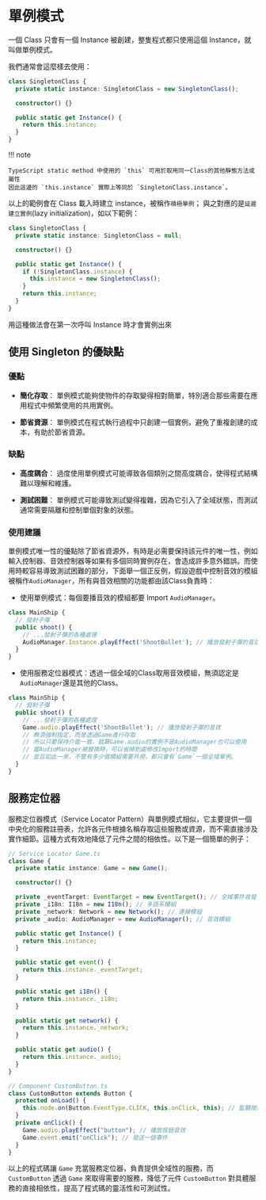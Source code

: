 # 單例模式

一個 Class 只會有一個 Instance 被創建，整隻程式都只使用這個 Instance，就叫做單例模式。

我們通常會這麼樣去使用：

```ts
class SingletonClass {
  private static instance: SingletonClass = new SingletonClass();

  constructor() {}

  public static get Instance() {
    return this.instance;
  }
}
```

!!! note

    TypeScript static method 中使用的 `this` 可用於取用同一Class的其他靜態方法或屬性
    因此這邊的 `this.instance` 實際上等同於 `SingletonClass.instance`。

以上的範例會在 Class 載入時建立 instance，被稱作`積極單例`；
與之對應的是`延遲建立實例`(lazy initialization)，如以下範例：

```ts
class SingletonClass {
  private static instance: SingletonClass = null;

  constructor() {}

  public static get Instance() {
    if (!SingletonClass.instance) {
      this.instance = new SingletonClass();
    }
    return this.instance;
  }
}
```

用這種做法會在第一次呼叫 Instance 時才會實例出來

## 使用 Singleton 的優缺點

### 優點

- **簡化存取**： 單例模式能夠使物件的存取變得相對簡單，特別適合那些需要在應用程式中頻繁使用的共用實例。

- **節省資源**： 單例模式在程式執行過程中只創建一個實例，避免了重複創建的成本，有助於節省資源。

### 缺點

- **高度耦合**： 過度使用單例模式可能導致各個類別之間高度耦合，使得程式結構難以理解和維護。

- **測試困難**： 單例模式可能導致測試變得複雜，因為它引入了全域狀態，而測試通常需要隔離和控制單個對象的狀態。

### 使用建議

單例模式唯一性的優點除了節省資源外，有時是必需要保持該元件的唯一性，例如輸入控制器、音效控制器等如果有多個同時實例存在，會造成許多意外錯誤。而使用時較容易導致測試困難的部分，下面舉一個正反例，假設遊戲中控制音效的模組被稱作`AudioManager`，所有與音效相關的功能都由該Class負責時：

- 使用單例模式：每個要播音效的模組都要 Import `AudioManager`。
```ts
class MainShip {
  // 發射子彈
  public shoot() {
    // ...發射子彈的各種處理
    AudioManager.Instance.playEffect('ShootBullet'); // 播放發射子彈的音效
  }
}
```
- 使用服務定位器模式：透過一個全域的Class取用音效模組，無須認定是`AudioManager`還是其他的Class。
```ts
class MainShip {
  // 發射子彈
  public shoot() {
    // ...發射子彈的各種處理
    Game.audio.playEffect('ShootBullet'); // 播放發射子彈的音效
    // 無須強制指定，而是透過Game進行存取
    // 所以只要保持介面一致，就算Game.audio的實例不是AudioManager也可以使用
    // 當AudioManager被替換時，可以省掉到處修改Import的時間
    // 並且如此一來，不管有多少個模組需要共用，都只會有`Game`一個全域單例。
  }
}
```

## 服務定位器

服務定位器模式（Service Locator Pattern）與單例模式相似，它主要提供一個中央化的服務註冊表，允許各元件根據名稱存取這些服務或資源，而不需直接涉及實作細節。這種方式有效地降低了元件之間的相依性。以下是一個簡單的例子：

```ts
// Service Locator Game.ts
class Game {
  private static instance: Game = new Game();

  constructor() {}

  private _eventTarget: EventTarget = new EventTarget(); // 全域事件收發
  private _i18n: I18n = new I18n(); // 多語系模組
  private _network: Network = new Network(); // 連線模組
  private _audio: AudioManager = new AudioManager(); // 音效模組

  public static get Instance() {
    return this.instance;
  }

  public static get event() {
    return this.instance._eventTarget;
  }

  public static get i18n() {
    return this.instance._i18n;
  }

  public static get network() {
    return this.instance._network;
  }

  public static get audio() {
    return this.instance._audio;
  }
}
```

```ts
// Component CustomButton.ts
class CustomButton extends Button {
  protected onLoad() {
    this.node.on(Button.EventType.CLICK, this.onClick, this); // 監聽按鈕點擊事件
  }
  private onClick() {
    Game.audio.playEffect("button"); // 播放按鈕音效
    Game.event.emit("onClick"); // 發送一個事件
  }
}
```

以上的程式碼讓 `Game` 充當服務定位器，負責提供全域性的服務，而 `CustomButton` 透過 `Game` 來取得需要的服務，降低了元件 `CustomButton` 對具體服務的直接相依性，提高了程式碼的靈活性和可測試性。
